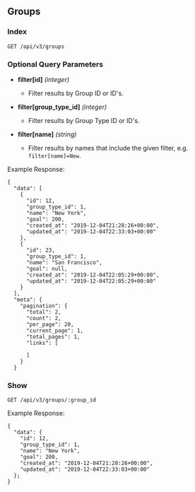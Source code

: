 ## Groups

### Index

```
GET /api/v3/groups
```

### Optional Query Parameters

- **filter[id]** _(integer)_

  - Filter results by Group ID or ID's.

- **filter[group_type_id]** _(integer)_

  - Filter results by Group Type ID or ID's.

- **filter[name]** _(string)_

  - Filter results by names that include the given filter, e.g. `filter[name]=New`.

Example Response:

```
{
  "data": [
    {
      "id": 12,
      "group_type_id": 1,
      "name": "New York",
      "goal": 200,
      "created_at": "2019-12-04T21:28:26+00:00",
      "updated_at": "2019-12-04T22:33:03+00:00"
    },
    {
      "id": 23,
      "group_type_id": 1,
      "name": "San Francisco",
      "goal": null,
      "created_at": "2019-12-04T22:05:29+00:00",
      "updated_at": "2019-12-04T22:05:29+00:00"
    }
  ],
  "meta": {
    "pagination": {
      "total": 2,
      "count": 2,
      "per_page": 20,
      "current_page": 1,
      "total_pages": 1,
      "links": [

      ]
    }
  }
```

### Show

```
GET /api/v3/groups/:group_id
```

Example Response:

```
{
  "data": {
    "id": 12,
    "group_type_id": 1,
    "name": "New York",
    "goal": 200,
    "created_at": "2019-12-04T21:28:26+00:00",
    "updated_at": "2019-12-04T22:33:03+00:00"
  };
}
```
